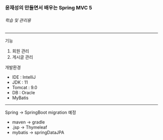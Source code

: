 ### 윤재성의 만들면서 배우는 Spring MVC 5

###### 학습 및 관리용


----
기능
1. 회원 관리
2. 게시글 관리

개발환경
- IDE : IntelliJ
- JDK : 11
- Tomcat : 9.0
- DB : Oracle
- MyBatis
----
Spring -> SpringBoot migration 예정
- maven -> gradle
- .jsp -> Thymeleaf
- mybatis -> springDataJPA
